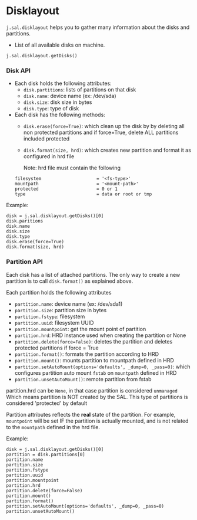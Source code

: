 # Disklayout

`j.sal.disklayout` helps you to gather many information about the disks and partitions.

* List of all available disks on machine.
```
j.sal.disklayout.getDisks()
```
### Disk API
* Each disk holds the following attributes:
  - `disk.partitions`: lists of partitions on that disk
  - `disk.name`: device name (ex: /dev/sda)
  - `disk.size`: disk size in bytes
  - `disk.type`: type of disk
* Each disk has the following methods: 
  - `disk.erase(force=True)`: which clean up the disk by by deleting all non protected partitions and if force=True, delete ALL partitions included protected
  - `disk.format(size, hrd)`: which creates new partition and format it as configured in hrd file

    Note:
    hrd file must contain the following
  ```
  filesystem                     = '<fs-type>'
  mountpath                      = '<mount-path>'
  protected                      = 0 or 1
  type                           = data or root or tmp
  ```

Example:

```
disk = j.sal.disklayout.getDisks()[0]
disk.paritions
disk.name
disk.size
disk.type
disk.erase(force=True)
disk.format(size, hrd)
```
### Partition API

Each disk has a list of attached partitions. The only way to create a new partition is to call `disk.format()` as explained above.

Each partition holds the following attributes

- `partition.name`: device name (ex: /dev/sda1)
- `partition.size`: partition size in bytes
- `partition.fstype`: filesystem 
- `partition.uuid`: filesystem UUID
- `partition.mountpoint`: get the mount point of partition
- `partition.hrd`: HRD instance used when creating the partition or None 
- `partition.delete(force=False)`: deletes the partition and deletes protected partitions if force = True
- `partition.format()`: formats the partition according to HRD
- `partition.mount()`: mounts partition to mountpath defined in HRD
- `partition.setAutoMount(options='defaults', _dump=0, _pass=0)`: which configures partition auto mount `fstab` on `mountpath` defined in HRD
- `partition.unsetAutoMount()`: remote partition from fstab

partition.hrd can be `None`, in that case partition is considered `unmanaged` Which means partition is NOT created by the SAL. This type of partitions is considered 'protected' by default

Partition attributes reflects the **real** state of the partition. For example, `mountpoint` will be set IF the partition is actually mounted, and is not related to the `mountpath` defined in the hrd file.

Example:

```
disk = j.sal.disklayout.getDisks()[0]
partition = disk.partitions[0]
partition.name
partition.size
partition.fstype
partition.uuid
partition.mountpoint
partition.hrd
partition.delete(force=False)
partition.mount()
partition.format()
partition.setAutoMount(options='defaults', _dump=0, _pass=0)
partition.unsetAutoMount()
```
